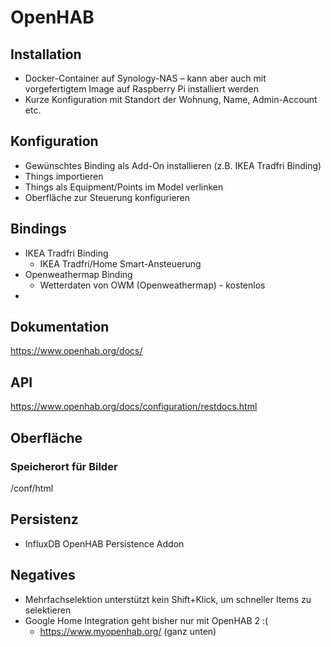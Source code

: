 # OpenHAB

## Installation

- Docker-Container auf Synology-NAS – kann aber auch mit vorgefertigtem Image auf Raspberry Pi installiert werden
- Kurze Konfiguration mit Standort der Wohnung, Name, Admin-Account etc.

## Konfiguration

- Gewünschtes Binding als Add-On installieren (z.B. IKEA Tradfri Binding)
- Things importieren
- Things als Equipment/Points im Model verlinken
- Oberfläche zur Steuerung konfigurieren

## Bindings

- IKEA Tradfri Binding
  - IKEA Tradfri/Home Smart-Ansteuerung
- Openweathermap Binding
  - Wetterdaten von OWM (Openweathermap) - kostenlos
- 

## Dokumentation

<https://www.openhab.org/docs/>

## API

<https://www.openhab.org/docs/configuration/restdocs.html>

## Oberfläche

### Speicherort für Bilder

/conf/html

## Persistenz

- InfluxDB OpenHAB Persistence Addon

## Negatives

- Mehrfachselektion unterstützt kein Shift+Klick, um schneller Items zu selektieren
- Google Home Integration geht bisher nur mit OpenHAB 2 :(
  - https://www.myopenhab.org/ (ganz unten)

